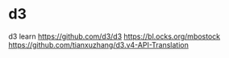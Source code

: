 # d3
d3 learn
https://github.com/d3/d3 
https://bl.ocks.org/mbostock
https://github.com/tianxuzhang/d3.v4-API-Translation
